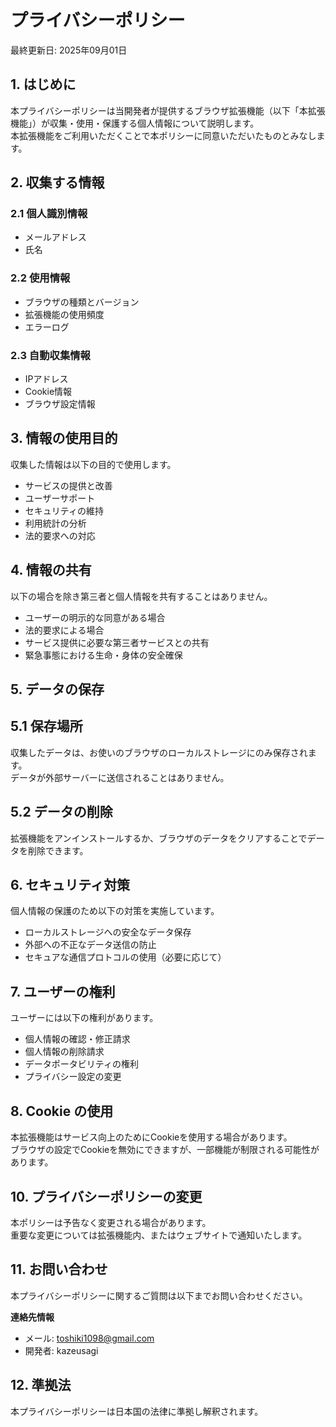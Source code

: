 # プライバシーポリシー

最終更新日: 2025年09月01日

## 1. はじめに

本プライバシーポリシーは当開発者が提供するブラウザ拡張機能（以下「本拡張機能」）が収集・使用・保護する個人情報について説明します。  
本拡張機能をご利用いただくことで本ポリシーに同意いただいたものとみなします。

## 2. 収集する情報

### 2.1 個人識別情報

- メールアドレス
- 氏名

### 2.2 使用情報

- ブラウザの種類とバージョン
- 拡張機能の使用頻度
- エラーログ

### 2.3 自動収集情報

- IPアドレス
- Cookie情報
- ブラウザ設定情報

## 3. 情報の使用目的

収集した情報は以下の目的で使用します。

- サービスの提供と改善
- ユーザーサポート
- セキュリティの維持
- 利用統計の分析
- 法的要求への対応

## 4. 情報の共有

以下の場合を除き第三者と個人情報を共有することはありません。

- ユーザーの明示的な同意がある場合
- 法的要求による場合
- サービス提供に必要な第三者サービスとの共有
- 緊急事態における生命・身体の安全確保

## 5. データの保存

## 5.1 保存場所

収集したデータは、お使いのブラウザのローカルストレージにのみ保存されます。  
データが外部サーバーに送信されることはありません。

## 5.2 データの削除

拡張機能をアンインストールするか、ブラウザのデータをクリアすることでデータを削除できます。

## 6. セキュリティ対策

個人情報の保護のため以下の対策を実施しています。

- ローカルストレージへの安全なデータ保存
- 外部への不正なデータ送信の防止
- セキュアな通信プロトコルの使用（必要に応じて）

## 7. ユーザーの権利

ユーザーには以下の権利があります。

- 個人情報の確認・修正請求
- 個人情報の削除請求
- データポータビリティの権利
- プライバシー設定の変更

## 8. Cookie の使用

本拡張機能はサービス向上のためにCookieを使用する場合があります。  
ブラウザの設定でCookieを無効にできますが、一部機能が制限される可能性があります。

## 10. プライバシーポリシーの変更

本ポリシーは予告なく変更される場合があります。  
重要な変更については拡張機能内、またはウェブサイトで通知いたします。

## 11. お問い合わせ

本プライバシーポリシーに関するご質問は以下までお問い合わせください。

**連絡先情報**
- メール: toshiki1098@gmail.com
- 開発者: kazeusagi

## 12. 準拠法

本プライバシーポリシーは日本国の法律に準拠し解釈されます。
